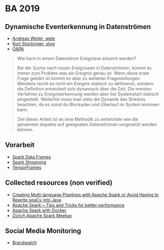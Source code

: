 # BA 2019

## Dynamische Eventerkennung in Datenströmen
- [Andreas Weiler, wele](https://www.zhaw.ch/de/ueber-uns/person/wele/)
- [Kurt Stockinger, stog](https://www.zhaw.ch/de/ueber-uns/person/stog/)
- [OAPA](https://tat.zhaw.ch/tpada/arbeit_vorschau.jsp?arbeitID=16040)

>  Wie kann in einem Datenstrom Ereignisse erkannt werden?
> 
> Bei der Suche nach neuen Ereignissen in Datenströmen, kommt es immer zum Problem was ein Ereignis genau ist. Wenn diese erste Frage geklärt ist kommt es aber zu weiteren Fragestellungen. Meistens reicht es nicht ein Ereignis statisch zu definieren, sondern die Definition entwickelt sich dynamisch über die Zeit. Die meisten Verfahren zu Ereigniserkennung werden aber bei Systemstart statisch eingestellt. Weiterhin muss man stets die Dynamik des Streams beachten, da es sonst du Blockaden und Überlauf im System kommen kann.
> 
> Ziel dieser Arbeit ist es eine Methodik zu entwickeln wie die genannten Aspekte auf geeigneten Datenströmen umgesetzt werden können. 

## Vorarbeit
- [Spark Data Frames](https://spark.apache.org/docs/latest/sql-getting-started.html)
- [Spark Streaming](https://spark.apache.org/docs/latest/streaming-programming-guide.html)
- [TensorFrames](https://databricks-prod-cloudfront.cloud.databricks.com/public/4027ec902e239c93eaaa8714f173bcfc/5669198905533692/3647723071348946/3983381308530741/latest.html)

## Collected resources (non verified)
- [Creating Multi-language Pipelines with Apache Spark or Avoid Having to Rewrite spaCy into Java](https://blog.dominodatalab.com/creating-multi-language-pipelines-apache-spark-avoid-rewrite-spacy-java/)
- [Apache Spark — Tips and Tricks for better performance](https://hackernoon.com/apache-spark-tips-and-tricks-for-better-performance-cf2397cac11)
- [Apache Spark with Docker](https://github.com/gettyimages/docker-spark)
- [Zürich Apache Spark Meetup](https://www.meetup.com/spark-zurich/)

## Social Media Monitoring
- [Brandwatch](https://www.previon.ch/leistungen/social-media-monitoring/twint-brandwatch-referenz)
